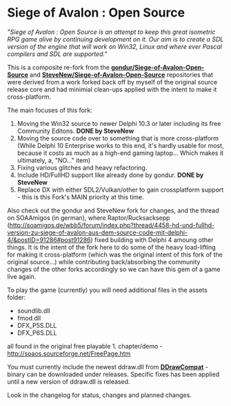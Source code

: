 # Siege of Avalon : Open Source #

_"Siege of Avalon : Open Source is an attempt to keep this great isometric RPG game alive by continuing development on it. Our aim is to create a SDL version of the engine that will work on Win32, Linux and where ever Pascal compilers and SDL are supported."_


This is a composite re-fork from the [**gondur/Siege-of-Avalon-Open-Source**](https://github.com/gondur/Siege-of-Avalon-Open-Source) and [**SteveNew/Siege-of-Avalon-Open-Source**](https://github.com/SteveNew/Siege-of-Avalon-Open-Source) repositories that were derived from a work forked back off by myself of the original source release core and had minimial clean-ups applied with the intent to make it cross-platform.

The main focuses of this fork: 

1. Moving the Win32 source to newer Delphi 10.3 or later including its free Community Editons. **DONE by SteveNew**
2. Moving the source code over to something that is more cross-platform (While Delphi 10 Enterprise works to this end, it's hardly usable for most, because it costs as much as a high-end gaming laptop...  Which makes it ultimately, a, "NO..." item)
3. Fixing various glitches and heavy refactoring.
4. Include HD/FullHD support like already done by gondur. **DONE by SteveNew**
5. Replace DX with either SDL2/Vulkan/other to gain crossplatform support - this is this Fork's MAIN priority at this time.

Also check out the gondur and SteveNew fork for changes, and the thread on SOAAmigos (in german), where Raptor/Rucksacksepp (http://soamigos.de/wbb5/forum/index.php?thread/4458-hd-und-fullhd-version-zu-siege-of-avalon-aus-dem-source-code-mit-delphi-4/&postID=91286#post91286) fixed building with Delphi 4 amoung other things.  It is the intent of the fork here to do some of the heavy load-lifting for making it cross-platform (which was the original intent of this fork of the original source...) while contributing back/absorbing the community changes of the other forks accordingly so we can have this gem of a game live again.

To play the game (currently) you will need additional files in the assets folder:
- soundlib.dll
- fmod.dll
- DFX_P5S.DLL
- DFX_P6S.DLL

all found in the original free playable 1. chapter/demo - http://soaos.sourceforge.net/FreePage.htm

You must currently include the newest ddraw.dll from [**DDrawCompat**](https://github.com/narzoul/DDrawCompat) - binary can be downloaded under releases. Specific fixes has been applied until a new version of ddraw.dll is released.

Look in the changelog for status, changes and planned changes.
